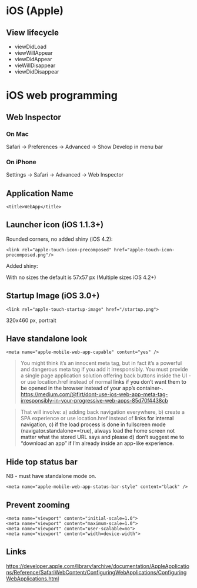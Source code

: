 # iOS (Apple)

## View lifecycle

* viewDidLoad
* viewWillAppear
* viewDidAppear
* vieWillDisappear
* viewDidDisappear

# iOS web programming

## Web Inspector

### On Mac
Safari -> Preferences -> Advanced -> Show Develop in menu bar

### On iPhone
Settings -> Safari -> Advanced -> Web Inspector

## Application Name

	<title>WebApp</title>


## Launcher icon (iOS 1.1.3+)

Rounded corners, no added shiny (iOS 4.2):

	<link rel="apple-touch-icon-precomposed" href="apple-touch-icon-precomposed.png"/>

Added shiny:
	<link rel="apple-touch-icon" href="touch-icon-iphone.png" />
	<link rel="apple-touch-icon" sizes="72x72" href="touch-icon-ipad.png" />
	<link rel="apple-touch-icon" sizes="114x114" href="touch-icon-iphone4.png" />

With no sizes the default is 57x57 px
(Multiple sizes iOS 4.2+)

## Startup Image (iOS 3.0+)

	<link rel="apple-touch-startup-image" href="/startup.png">

320x460 px, portrait

## Have standalone look

	<meta name="apple-mobile-web-app-capable" content="yes" />

> You might think it’s an innocent meta tag, but in fact it’s a powerful and dangerous meta tag if you add it irresponsibly. You must provide a single page application solution offering back buttons inside the UI -or use location.href instead of normal <a> links if you don’t want them to be opened in the browser instead of your app’s container-. 
<https://medium.com/@firt/dont-use-ios-web-app-meta-tag-irresponsibly-in-your-progressive-web-apps-85d70f4438cb>

> That will involve: a) adding back navigation everywhere, b) create a SPA experience or use location.href instead of <a> links for internal navigation, c) if the load process is done in fullscreen mode (navigator.standalone==true), always load the home screen not matter what the stored URL says and please d) don’t suggest me to “download an app” if I’m already inside an app-like experience.

## Hide top status bar

NB - must have standalone mode on.

	<meta name="apple-mobile-web-app-status-bar-style" content="black" />


## Prevent zooming

	<meta name="viewport" content="initial-scale=1.0">
	<meta name="viewport" content="maximum-scale=1.0">
	<meta name="viewport" content="user-scalable=no">
	<meta name="viewport" content="width=device-width">


## Links

<https://developer.apple.com/library/archive/documentation/AppleApplications/Reference/SafariWebContent/ConfiguringWebApplications/ConfiguringWebApplications.html>

